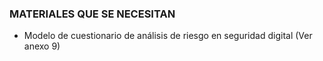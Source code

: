### MATERIALES QUE SE NECESITAN
* Modelo de cuestionario de análisis de riesgo en seguridad digital (Ver anexo 9)

